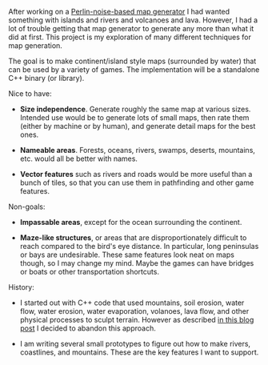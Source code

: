 After working on a [Perlin-noise-based map
generator](http://simblob.blogspot.com/2010/01/simple-map-generation.html)
I had wanted something with islands and rivers and volcanoes and
lava. However, I had a lot of trouble getting that map generator to
generate any more than what it did at first. This project is my
exploration of many different techniques for map generation.

The goal is to make continent/island style maps (surrounded by water)
that can be used by a variety of games. The implementation will be a
standalone C++ binary (or library).  

Nice to have:

*   **Size independence**. Generate roughly the same map at various sizes. Intended use would be to generate lots of small maps, then rate them (either by machine or by human), and generate detail maps for the best ones.

*   **Nameable areas**. Forests, oceans, rivers, swamps, deserts, mountains, etc. would all be better with names.

*   **Vector features** such as rivers and roads would be more useful than a bunch of tiles, so that you can use them in pathfinding and other game features.

Non-goals:

*   **Impassable areas**, except for the ocean surrounding the continent.

*   **Maze-like structures**, or areas that are disproportionately difficult to reach compared to the bird's eye distance. In particular, long peninsulas or bays are undesirable. These same features look neat on maps though, so I may change my mind. Maybe the games can have bridges or boats or other transportation shortcuts.

History:

*   I started out with C++ code that used mountains, soil erosion, water flow, water erosion, water evaporation, volanoes, lava flow, and other physical processes to sculpt terrain. However as described [in this blog post](http://simblob.blogspot.com/2010/06/teleological-vs-ontogenetic-map.html) I decided to abandon this approach.

*   I am writing several small prototypes to figure out how to make rivers, coastlines, and mountains. These are the key features I want to support.
